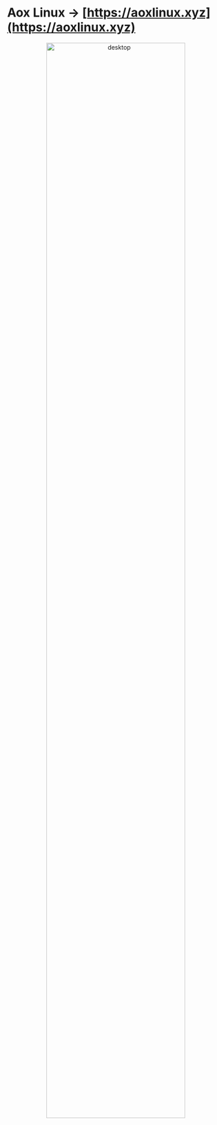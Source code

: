 # Aox Linux -> [https://aoxlinux.xyz](https://aoxlinux.xyz)

<p align="center">
    <a href="https://aoxlinux.xyz">
        <img src="https://aoxlinux.xyz/screenshots/desktop.png" alt="desktop" width="80%" height="80%" />
    </a>
</p>
